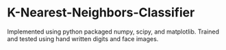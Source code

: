 # K-Nearest-Neighbors-Classifier
Implemented using python packaged numpy, scipy, and matplotlib. Trained and tested using hand written digits and face images.
